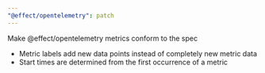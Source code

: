 ```yaml
---
"@effect/opentelemetry": patch
---
```


Make @effect/opentelemetry metrics conform to the spec

- Metric labels add new data points instead of completely new metric data
- Start times are determined from the first occurrence of a metric
